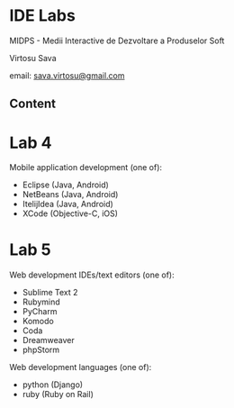 
IDE Labs
=========
MIDPS - Medii Interactive de Dezvoltare a Produselor Soft

Virtosu Sava

email: sava.virtosu@gmail.com

Content
------------------------------------------------------

Lab 4
=====
Mobile application development (one of):
  - Eclipse (Java, Android)
  - NetBeans (Java, Android)
  - ItelijIdea (Java, Android)
  - XCode (Objective-C, iOS)

Lab 5
=====
Web development IDEs/text editors (one of):
  - Sublime Text 2
  - Rubymind
  - PyCharm
  - Komodo
  - Coda
  - Dreamweaver
  - phpStorm
  
Web development languages (one of):
 - python (Django)
 - ruby (Ruby on Rail)